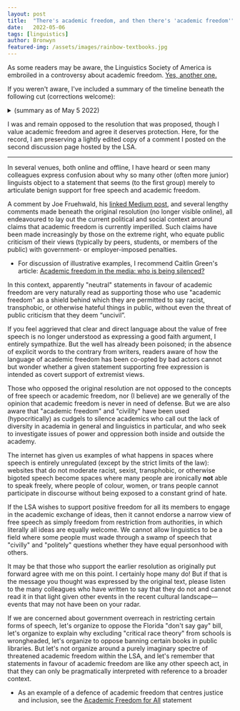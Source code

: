 ```yaml
---
layout: post
title:  "There's academic freedom, and then there's 'academic freedom'"
date:   2022-05-06
tags: [linguistics]
author: Bronwyn
featured-img: /assets/images/rainbow-textbooks.jpg
---
```


As some readers may be aware, the Linguistics Society of America is embroiled in a controversy about academic freedom. [Yes, another one.](https://ling.auf.net/lingbuzz/006590)

If you weren't aware, I've included a summary of the timeline beneath the following cut (corrections welcome):

<details>

<summary>(summary as of May 5 2022)</summary>

<ul>
<li> <b>April 26:</b> The LSA distributes a resolution for discussion by the membership. The resolution proposes that the LSA adopt a lightly revised version of the [Chicago Principles of Free Expression](https://freeexpression.uchicago.edu/); comments are open until May 31, to be followed by a vote of the membership.
</li>
<li> <b>Immediately thereafter, continuing for several days:</b> Some comment in support of the resolution, but most in opposition. In addition to a variety of procedural and practical objections, Many objectors point out that the resolution undercuts or is hostile to recent work attempting to advance justice, equity, diversity, and inclusion within the LSA. (Several commenters observe that for exactly this reason, the Chicago Principles have not been uncontroversial.)
</li>
<li> <b>At the same time:</b> Reading the minutes of the January 2022 meeting of the LSA Executive Committee, one commenter observes that adopting the Chicago Principles was initially proposed to the EC directly, not as a resolution. In the same meeting of the EC, two other proposals were put to the EC: removing the *Perspectives* section from the flagship LSA journal *Language*, and ending the voluntary collection of demographic information from LSA members. This confluence of proposals is seen by many opponents of the resolution as confirmation that at least some of the people who proposed it do indeed seek to undercut efforts to improve equity, diversity, and inclusion in the LSA.
</li>
<li> <b>May 2:</b> The LSA EC withdraws the resolution on procedural grounds (according to an email, the EC believed they voted only on whether to send a resolution to the membership, while in fact they vote on whether to approve the resolution themselves). Comments are hidden, then made visible, then hidden again. Briefly, a comment from one of the original signatories to the resolution is visible, promising a collective unified statement in a few days.
</li>
<li> <b>May 6:</b> The LSA EC emails the membership again, this time with a link to a new forum for discussing the resolution. None of the previous comments are visible, but commenters are invited to repost if they choose.
</li>
</ul>

</details>

I was and remain opposed to the resolution that was proposed, though I value academic freedom and agree it deserves protection. Here, for the record, I am preserving a lightly edited copy of a comment I posted on the second discussion page hosted by the LSA.

---

In several venues, both online and offline, I have heard or seen many colleagues express confusion about why so many other (often more junior) linguists object to a statement that seems (to the first group) merely to articulate benign support for free speech and academic freedom.

A comment by Joe Fruehwald, his [linked Medium post](https://medium.com/@JoFrhwld/what-does-freedom-mean-a4624e89dcf5), and several lengthy comments made beneath the original resolution (no longer visible online), all endeavoured to lay out the current political and social context around claims that academic freedom is currently imperilled. Such claims have been made increasingly by those on the extreme right, who equate public criticism of their views (typically by peers, students, or members of the public) with government- or employer-imposed penalties.

- For discussion of illustrative examples, I recommend Caitlin Green's article: <a href="https://www.liberalcurrents.com/academic-freedom-in-the-media-who-is-being-silenced/">Academic freedom in the media: who is being silenced?</a>

In this context, apparently "neutral" statements in favour of academic freedom are very naturally read as supporting those who use "academic freedom" as a shield behind which they are permitted to say racist, transphobic, or otherwise hateful things in public, without even the threat of public criticism that they deem “uncivil”.

If you feel aggrieved that clear and direct language about the value of free speech is no longer understood as expressing a good faith argument, I entirely sympathize. But the well has already been poisoned; in the absence of explicit words to the contrary from writers, readers aware of how the language of academic freedom has been co-opted by bad actors cannot but wonder whether a given statement supporting free expression is intended as covert support of extremist views.

Those who opposed the original resolution are not opposed to the concepts of free speech or academic freedom, nor (I believe) are we generally of the opinion that academic freedom is never in need of defense. But we are also aware that "academic freedom" and "civility" have been used (hypocritically) as cudgels to silence academics who call out the lack of diversity in academia in general and linguistics in particular, and who seek to investigate issues of power and oppression both inside and outside the academy.

The internet has given us examples of what happens in spaces where speech is entirely unregulated (except by the strict limits of the law): websites that do not moderate racist, sexist, transphobic, or otherwise bigoted speech become spaces where many people are ironically <b>not</b> able to speak freely, where people of colour, women, or trans people cannot participate in discourse without being exposed to a constant grind of hate.

If the LSA wishes to support positive freedom for all its members to engage in the academic exchange of ideas, then it cannot endorse a narrow view of free speech as simply freedom from restriction from authorities, in which literally all ideas are equally welcome. We cannot allow linguistics to be a field where some people must wade through a swamp of speech that "civilly" and "politely" questions whether they have equal personhood with others.

It may be that those who support the earlier resolution as originally put forward agree with me on this point. I certainly hope many do! But if that is the message you thought was expressed by the original text, please listen to the many colleagues who have written to say that they do not and cannot read it in that light given other events in the recent cultural landscape—events that may not have been on your radar.

If we are concerned about government overreach in restricting certain forms of speech, let's organize to oppose the Florida "don't say gay" bill, let's organize to explain why excluding "critical race theory" from schools is wrongheaded, let's organize to oppose banning certain books in public libraries. But let's not organize around a purely imaginary spectre of threatened academic freedom within the LSA, and let's remember that statements in favour of academic freedom are like any other speech act, in that they can only be pragmatically interpreted with reference to a broader context.

- As an example of a defence of academic freedom that centres justice and inclusion, see the [Academic Freedom for All](https://www.academicfreedomforall.com/) statement
